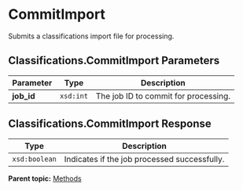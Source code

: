 # CommitImport

Submits a classifications import file for processing.

## Classifications.CommitImport Parameters

|Parameter|Type|Description|
|---------|----|-----------|
|**job\_id** |`xsd:int` | The job ID to commit for processing.|

## Classifications.CommitImport Response

|Type|Description|
|----|-----------|
|`xsd:boolean` | Indicates if the job processed successfully. |

**Parent topic:** [Methods](../methods/classifications_methods.md)

